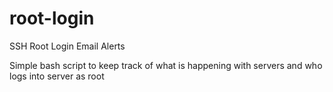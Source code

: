 # root-login

SSH Root Login Email Alerts

Simple bash script to keep track of what is happening with servers and who logs into server as root

